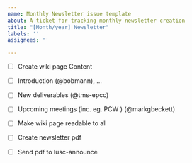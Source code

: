 ```yaml
---
name: Monthly Newsletter issue template
about: A ticket for tracking monthly newsletter creation
title: "[Month/year] Newsletter"
labels: ''
assignees: ''

---
```


- [ ] Create wiki page 
Content
- [ ] Introduction (@bobmann), 
...
- [ ] New deliverables (@tms-epcc)
- [ ] Upcoming meetings (inc. eg. PCW ) (@markgbeckett)

- [ ] Make wiki page readable to all
- [ ] Create newsletter pdf 
- [ ] Send pdf to lusc-announce
